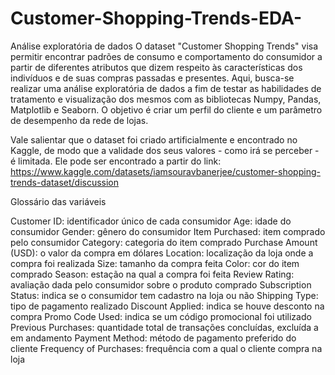 # Customer-Shopping-Trends-EDA-
Análise exploratória de dados
O dataset "Customer Shopping Trends" visa permitir encontrar padrões de consumo e comportamento do consumidor a partir de diferentes atributos que dizem respeito às características dos indivíduos e de suas compras passadas e presentes. Aqui, busca-se realizar uma análise exploratória de dados a fim de testar as habilidades de tratamento e visualização dos mesmos com as bibliotecas Numpy, Pandas, Matplotlib e Seaborn. O objetivo é criar um perfil do cliente e um parâmetro de desempenho da rede de lojas.

Vale salientar que o dataset foi criado artificialmente e encontrado no Kaggle, de modo que a validade dos seus valores - como irá se perceber - é limitada. Ele pode ser encontrado a partir do link: https://www.kaggle.com/datasets/iamsouravbanerjee/customer-shopping-trends-dataset/discussion

Glossário das variáveis

Customer ID: identificador único de cada consumidor
Age: idade do consumidor
Gender: gênero do consumidor
Item Purchased: item comprado pelo consumidor
Category: categoria do item comprado
Purchase Amount (USD): o valor da compra em dólares
Location: localização da loja onde a compra foi realizada
Size: tamanho da compra feita
Color: cor do item comprado
Season: estação na qual a compra foi feita
Review Rating: avaliação dada pelo consumidor sobre o produto comprado
Subscription Status: indica se o consumidor tem cadastro na loja ou não
Shipping Type: tipo de pagamento realizado
Discount Applied: indica se houve desconto na compra
Promo Code Used: indica se um código promocional foi utilizado
Previous Purchases: quantidade total de transações concluídas, excluída a em andamento
Payment Method: método de pagamento preferido do cliente
Frequency of Purchases: frequência com a qual o cliente compra na loja
